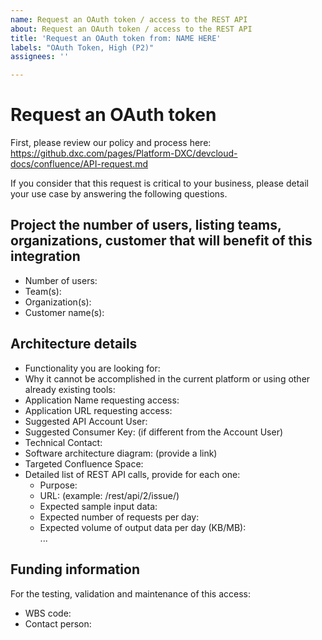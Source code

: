 ```yaml
---
name: Request an OAuth token / access to the REST API
about: Request an OAuth token / access to the REST API
title: 'Request an OAuth token from: NAME HERE'
labels: "OAuth Token, High (P2)"
assignees: ''

---
```


# Request an OAuth token

First, please review our policy and process here: https://github.dxc.com/pages/Platform-DXC/devcloud-docs/confluence/API-request.md

If you consider that this request is critical to your business, please detail your use case by answering the following questions.
    
## Project the number of users, listing teams, organizations, customer that will benefit of this integration

  * Number of users:
  * Team(s):
  * Organization(s): 
  * Customer name(s): 

## Architecture details

 * Functionality you are looking for:
 * Why it cannot be accomplished in the current platform or using other already existing tools: 
 * Application Name requesting access: 
 * Application URL requesting access: 
 * Suggested API Account User: 
 * Suggested Consumer Key: (if different from the Account User)
 * Technical Contact: 
 * Software architecture diagram: (provide a link)
 * Targeted Confluence Space:
 * Detailed list of REST API calls, provide for each one:
   * Purpose: 
   * URL: (example: /rest/api/2/issue/)
   * Expected sample input data: 
   * Expected number of requests per day: 
   * Expected volume of output data per day (KB/MB):    
   ...

## Funding information
For the testing, validation and maintenance of this access:
  * WBS code: 
  * Contact person:
